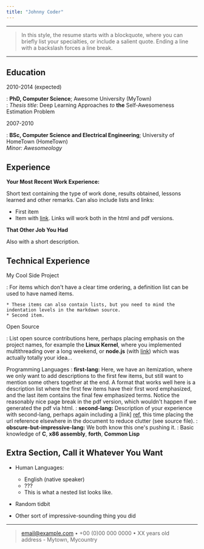 ```yaml
---
title: "Johnny Coder"
---
```


----

> In this style, the resume starts with a blockquote, where you can briefly list your specialties, or include a salient quote. Ending a line with a backslash forces a line break.

----

## Education

2010-2014 (expected)

:	**PhD, Computer Science**; Awesome University (MyTown)\
:	*Thesis title*: Deep Learning Approaches _to_ **the** Self-Awesomeness Estimation Problem

 
2007-2010

:   **BSc, Computer Science and Electrical Engineering**; University of HomeTown (HomeTown)\
	*Minor: Awesomeology* 

## Experience

**Your Most Recent Work Experience:**

Short text containing the type of work done, results obtained, lessons learned and other remarks. Can also include lists and links: 

* First item
* Item with [link](http://www.example.com). Links will work both in the html and pdf versions.

**That Other Job You Had**

Also with a short description.

## Technical Experience

My Cool Side Project

:   For items which don't have a clear time ordering, a definition list can be used to have named items.
    
    * These items can also contain lists, but you need to mind the indentation levels in the markdown source.
    * Second item.

Open Source

:   List open source contributions here, perhaps placing emphasis on the project names, for example the **Linux Kernel**, where you implemented multithreading over a long weekend, or **node.js** (with [link](http://nodejs.org)) which was actually totally your idea... 

Programming Languages
:   **first-lang:** Here, we have an itemization, where we only want to add descriptions to the first few items, but still want to mention some others together at the end. A format that works well here is a description list where the first few items have their first word emphasized, and the last item contains the final few emphasized terms. Notice the reasonably nice page break in the pdf version, which wouldn't happen if we generated the pdf via html.
:   **second-lang:** Description of your experience with second-lang, perhaps again including a [link] [ref], this time placing the url reference elsewhere in the document to reduce clutter (see source file).
:   **obscure-but-impressive-lang:** We both know this one's pushing
    it.
:   Basic knowledge of **C**, **x86 assembly**, **forth**, **Common Lisp**

[ref]: https://github.com/githubuser/superlongprojectname

## Extra Section, Call it Whatever You Want

* Human Languages:

     * English (native speaker)
     * ???
     * This is what a nested list looks like.

* Random tidbit

* Other sort of impressive-sounding thing you did

----

> <email@example.com> • +00 (0)00 000 0000 • XX years old\
> address - Mytown, Mycountry
